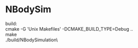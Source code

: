 # NBodySim
build:\
cmake -G 'Unix Makefiles' -DCMAKE_BUILD_TYPE=Debug ..\
make\
./build/NBodySimulation\
